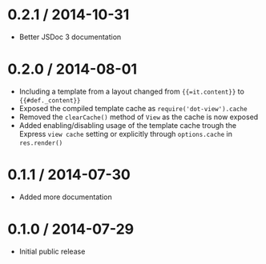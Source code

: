 0.2.1 / 2014-10-31
==================
  * Better JSDoc 3 documentation

0.2.0 / 2014-08-01
==================
  * Including a template from a layout changed from `{{=it.content}}` to `{{#def._content}}`
  * Exposed the compiled template cache as `require('dot-view').cache`
  * Removed the `clearCache()` method of `View` as the cache is now exposed
  * Added enabling/disabling usage of the template cache trough the Express `view cache` setting or explicitly through `options.cache` in `res.render()`

0.1.1 / 2014-07-30
==================
  * Added more documentation

0.1.0 / 2014-07-29
==================
  * Initial public release